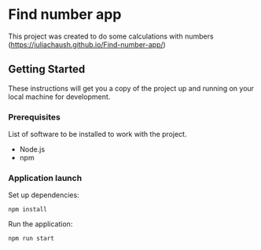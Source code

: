 # Find number app

This project was created to do some calculations with numbers (https://juliachaush.github.io/Find-number-app/)

## Getting Started

These instructions will get you a copy of the project up and running on your local machine for development.

### Prerequisites

List of software to be installed to work with the project.

- Node.js
- npm

### Application launch

Set up dependencies:

```
npm install
```

Run the application:

```
npm run start
```
